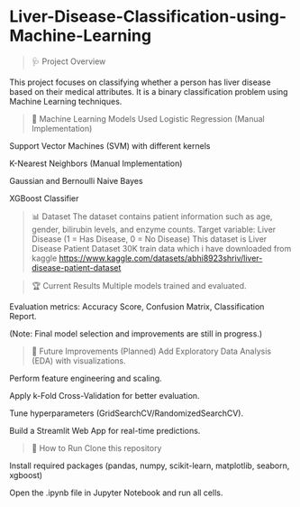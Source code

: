 # Liver-Disease-Classification-using-Machine-Learning
> 🩺 Project Overview

This project focuses on classifying whether a person has liver disease based on their medical attributes.
It is a binary classification problem using Machine Learning techniques.

> 🧠 Machine Learning Models Used
Logistic Regression (Manual Implementation)

Support Vector Machines (SVM) with different kernels

K-Nearest Neighbors (Manual Implementation)

Gaussian and Bernoulli Naive Bayes

XGBoost Classifier

> 📊 Dataset
The dataset contains  patient information such as age, gender, bilirubin levels, and enzyme counts.
Target variable: Liver Disease (1 = Has Disease, 0 = No Disease)
This dataset is Liver Disease Patient Dataset 30K train data which i have downloaded from kaggle
https://www.kaggle.com/datasets/abhi8923shriv/liver-disease-patient-dataset

> 🏆 Current Results
Multiple models trained and evaluated.

Evaluation metrics: Accuracy Score, Confusion Matrix, Classification Report.

(Note: Final model selection and improvements are still in progress.)

> 🚀 Future Improvements (Planned)
Add Exploratory Data Analysis (EDA) with visualizations.

Perform feature engineering and scaling.

Apply k-Fold Cross-Validation for better evaluation.

Tune hyperparameters (GridSearchCV/RandomizedSearchCV).

Build a Streamlit Web App for real-time predictions.

> 📁 How to Run
Clone this repository

Install required packages (pandas, numpy, scikit-learn, matplotlib, seaborn, xgboost)

Open the .ipynb file in Jupyter Notebook and run all cells.
